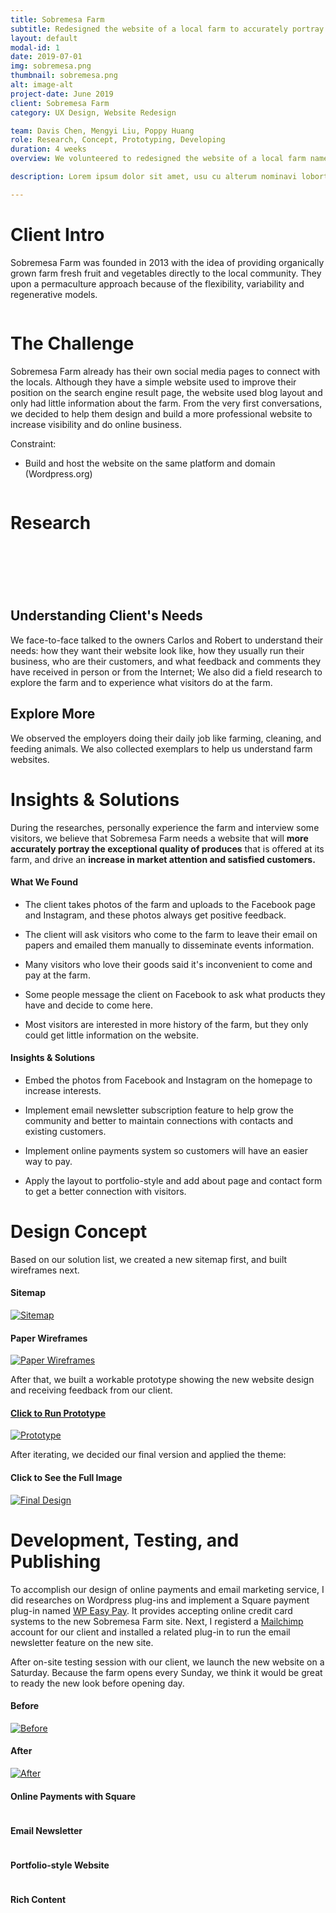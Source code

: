 ```yaml
---
title: Sobremesa Farm
subtitle: Redesigned the website of a local farm to accurately portray its exceptional product quality.
layout: default
modal-id: 1
date: 2019-07-01
img: sobremesa.png
thumbnail: sobremesa.png
alt: image-alt
project-date: June 2019
client: Sobremesa Farm
category: UX Design, Website Redesign

team: Davis Chen, Mengyi Liu, Poppy Huang
role: Research, Concept, Prototyping, Developing
duration: 4 weeks
overview: We volunteered to redesigned the website of a local farm named Sobremesa Farm. The new website introduces its history, culture, and products.<br>Besides restructuring the website, we also have implemented some features like newsletter subscriptions and Square online payment system.

description: Lorem ipsum dolor sit amet, usu cu alterum nominavi lobortis. At duo novum diceret. Tantas apeirian vix et, usu sanctus postulant inciderint ut, populo diceret necessitatibus in vim. Cu eum dicam feugiat noluisse.

---
```

<div class="row"> <!-- eternal structure: row col-xl-12 modal-body 1-->
<div class="col-xl-12"> <!-- eternal structure: row col-xl-12 modal-body 2-->
<div class="modal-body"> <!-- eternal structure: row col-xl-12 modal-body 3-->
    <!-- post content start-->
    <div class="container">
    <div class="row text-left text-general">
        <div class="col-lg-12">
        <h1 class="service-heading">Client Intro</h1>
        </div>
    </div>
    <div class="row text-left text-general">
        <div class="col-lg-9 col-sm-9">
            <p>Sobremesa Farm was founded in 2013 with the idea of providing organically grown farm fresh fruit and vegetables directly to the local community. They upon a permaculture approach because of the flexibility, variability and regenerative models.</p>
        </div>
        <div class="col-lg-3 col-sm-3">
            <span >
            <img class="img-responsive center-block" src="img/portfolio/sf-a/farm-logo.jpg" alt="">
            </span>
        </div>
    </div>
    <div class="row text-left text-general">
        <div class="col-lg-12">
        <h1 class="service-heading">The Challenge</h1>
        <p>Sobremesa Farm already has their own social media pages to connect with the locals. Although they have a simple website used to improve their position on the search engine result page, the website used blog layout and only had little information about the farm. From the very first conversations, we decided to help them design and build a more professional website to increase visibility and do online business.</p>
        <p class="large">Constraint:</p>
        <ul>
            <li>Build and host the website on the same platform and domain (Wordpress.org)</li>
        </ul>
        </div>
    </div>
    <div class="div-line"></div>
    <div class="row text-left text-general">
        <div class="col-lg-12">
            <span>
            <a href="img/portfolio/sf-a/Group 97.png" target="_blank"><img class="img-responsive center-block" src="img/portfolio/sf-a/Group 97.png" alt=""></a>
            </span>
        </div>
    </div>
    <div class="div-line"></div>
    </div> <!-- container -->
    <!-- post content end-->
</div> <!-- eternal structure: row col-xl-12 modal-body 4-->
</div> <!-- eternal structure: row col-xl-12 modal-body 5-->
</div>

<div class="row bg-light-gray"> <!-- eternal structure: row col-xl-12 modal-body 1 *edit bg color here*-->
<div class="col-xl-12"> <!-- eternal structure: row col-xl-12 modal-body 2-->
<div class="modal-body"> <!-- eternal structure: row col-xl-12 modal-body 3-->
    <!-- post content start-->
    <div class="container">
    <div class="row text-center text-general">
        <div class="col-lg-12">
            <h1 class="service-heading">Research</h1>
        </div>
    </div>
    <div class="div-line"></div>
    <div class="row text-left ">
        <div class="col-lg-6">
            <span >
            <picture>
                <source srcset="img/portfolio/sf-a/Group-98.webp" type="image/webp">
                <img class="img-responsive center-block" src="img/portfolio/sf-a/Group 98.png" alt="">
            </picture>
            </span>
        </div>
        <div class="col-lg-1"></div>
        <div class="col-lg-5" style="margin-top: 20%;">
            <h2 class="service-heading">Understanding Client's Needs</h2>
            <p>We face-to-face talked to the owners Carlos and Robert to understand their needs: how they want their website look like, how they usually run their business, who are their customers, and what feedback and comments they have received in person or from the Internet; We also did a field research to explore the farm and to experience what visitors do at the farm.</p>
            <div class="div-line"></div>
            <h2 class="service-heading">Explore More</h2>
            <p>We observed the employers doing their daily job like farming, cleaning, and feeding animals. We also collected exemplars to help us understand farm websites.</p>
        </div>
    </div>
    <div class="div-line"></div>
    </div> <!-- container -->
    <!-- post content end-->
</div> <!-- eternal structure: row col-xl-12 modal-body 4-->
</div> <!-- eternal structure: row col-xl-12 modal-body 5-->
</div>

<div class="row"> <!-- eternal structure: row col-xl-12 modal-body 1 *edit bg color here*-->
<div class="col-xl-12"> <!-- eternal structure: row col-xl-12 modal-body 2-->
<div class="modal-body"> <!-- eternal structure: row col-xl-12 modal-body 3-->
    <!-- post content start-->
    <div class="container">
    <div class="row text-left ">
        <div class="col-lg-12">
        <h1 class="service-heading">Insights & Solutions</h1>
            <p>During the researches, personally experience the farm and interview some visitors, we believe that Sobremesa Farm needs a website that will <strong>more accurately portray the exceptional quality of produces</strong> that is offered at its farm, and drive an <strong>increase in market attention and satisfied customers.</strong></p>
        </div>
    </div>
    <div class="row text-left ">
        <div class="col-lg-6">
            <h4 class="service-heading">
            <span class="fa-stack fa-1x">
            <i class="fa fa-circle fa-stack-2x insight-icon-1"></i>
            <i class="fa fa-search fa-stack-1x fa-inverse"></i>
            </span>
            What We Found
            </h4>
            <ul class="insight-list insight-color-1">
                <li><p >The client takes photos of the farm and uploads to the Facebook page and Instagram, and these photos always get positive feedback.</p></li>
                <li><p >The client will ask visitors who come to the farm to leave their email on papers and emailed them manually to disseminate events information.</p></li>
                <li><p >Many visitors who love their goods said it's inconvenient to come and pay at the farm.</p></li>
                <li><p >Some people message the client on Facebook to ask what products they have and decide to come here.</p></li>
                <li><p >Most visitors are interested in more history of the farm, but they only could get little information on the website.</p></li>
            </ul>
        </div>
        <div class="col-lg-6">
            <h4 class="service-heading">
            <span class="fa-stack fa-1x">
            <i class="fa fa-circle fa-stack-2x insight-icon-2"></i>
            <i class="fa fa-check fa-stack-1x fa-inverse"></i>
            </span>
            Insights & Solutions
            </h4>
            <ul class="insight-list insight-color-2">
                <li><p >Embed the photos from Facebook and Instagram on the homepage to increase interests.</p></li>
                <li><p >Implement email newsletter subscription feature to help grow the community and better to maintain connections with contacts and existing customers.</p></li>
                <li><p >Implement online payments system so customers will have an easier way to pay.</p></li>
                <li><p >Apply the layout to portfolio-style and add about page and contact form to get a better connection with visitors.</p></li>
            </ul>
        </div>
    </div>
    <div class="div-line"></div>
    </div> <!-- container -->
    <!-- post content end-->
</div> <!-- eternal structure: row col-xl-12 modal-body 4-->
</div> <!-- eternal structure: row col-xl-12 modal-body 5-->
</div>

<div class="row bg-light-gray"> <!-- eternal structure: row col-xl-12 modal-body 1 *edit bg color here*-->
<div class="col-xl-12"> <!-- eternal structure: row col-xl-12 modal-body 2-->
<div class="modal-body"> <!-- eternal structure: row col-xl-12 modal-body 3-->
    <!-- post content start-->
    <div class="container">
    <div class="row text-left">
        <div class="col-lg-12">
            <h1 class="service-heading">Design Concept</h1>
            <p class="large">Based on our solution list, we created a new sitemap first, and built wireframes next.</p>
        </div>
    </div>
    <div class="row text-left">
        <div class="col-lg-6">
            <span>
            <h4 class="service-heading">Sitemap</h4>
            <a href="img/portfolio/sf-a/sitemap-img.png" target="_blank"><img class="img-responsive center-block" src="img/portfolio/sf-a/sitemap-img.png" alt="Sitemap"></a>
            </span>
        </div>
        <div class="col-lg-6">
            <span>
            <h4 class="service-heading">Paper Wireframes</h4>
            <a href="img/portfolio/sf-a/paper-wireframes@2x.png" target="_blank">
            <img class="img-responsive center-block" src="img/portfolio/sf-a/paper-wireframes.png" alt="Paper Wireframes"></a>
            </span>
        </div>
    </div>
    <div class="div-line"></div>
    <div class="row text-left">
        <div class="col-lg-12">
            <p class="large">After that, we built a workable prototype showing the new website design and receiving feedback from our client.</p>
        </div>
    </div>
    <div class="row text-left text-general">
        <div class="col-lg-12">
            <span>
            <a href="https://xd.adobe.com/view/13cdc293-273c-461e-5d19-1c6136b0e6c8-65fc/?fullscreen" target="_blank">
            <h4 class="service-heading">Click to Run Prototype</h4>
            <img class="img-responsive center-block" src="img/portfolio/sf-a/SobremesaFarm-prototype-2.jpg" alt="Prototype"></a>
            </span>
        </div>
    </div>
    <div class="div-line"></div>
    <div class="row text-left">
        <div class="col-lg-12">
            <p class="large">After iterating, we decided our final version and applied the theme:</p>
        </div>
    </div> 
    <div class="row text-left">   
        <div class="col-lg-12">
            <span>
            <h4 class="service-heading">Click to See the Full Image</h4>
            <a href="img/portfolio/sf-a/final-design.jpg" target="_blank">
            <img class="img-responsive center-block" src="img/portfolio/sf-a/final-hero-image.png" alt="Final Design"></a>
            </span>
        </div>
    </div>
    <div class="div-line"></div>
    </div> <!-- container -->
    <!-- post content end-->
</div> <!-- eternal structure: row col-xl-12 modal-body 4-->
</div> <!-- eternal structure: row col-xl-12 modal-body 5-->
</div>

<div class="row"> <!-- eternal structure: row col-xl-12 modal-body 1 *edit bg color here*-->
<div class="col-xl-12"> <!-- eternal structure: row col-xl-12 modal-body 2-->
<div class="modal-body"> <!-- eternal structure: row col-xl-12 modal-body 3-->
    <!-- post content start-->
    <div class="container">
    <div class="row text-left">
        <div class="col-lg-12">
            <h1 class="service-heading">Development, Testing, and Publishing</h1>
            <p>To accomplish our design of online payments and email marketing service, I did researches on Wordpress plug-ins and implement a Square payment plug-in named <a href="https://wordpress.org/plugins/wp-easy-pay/" target="_blank">WP Easy Pay</a>. It provides accepting online credit card systems to the new Sobremesa Farm site. Next, I registerd a <a href="https://mailchimp.com" target="_blank">Mailchimp</a> account for our client and installed a related plug-in to run the email newsletter feature on the new site.</p>
            <p>After on-site testing session with our client, we launch the new website on a Saturday. Because the farm opens every Sunday, we think it would be great to ready the new look before opening day.</p>
        </div>
    </div>
    <div class="row text-left">
        <div class="col-lg-6">
            <span>
            <h4 class="service-heading">Before</h4>
            <a href="img/portfolio/sf-a/sf-before.png" target="_blank"><img class="img-responsive center-block" src="img/portfolio/sf-a/sf-before.png" alt="Before"></a>
            </span>
        </div>
        <div class="col-lg-6">
            <span>
            <h4 class="service-heading">After</h4>
            <a href="img/portfolio/sf-a/sf-after.png" target="_blank">
            <img class="img-responsive center-block" src="img/portfolio/sf-a/sf-after.png" alt="After"></a>
            </span>
        </div>
    </div>
    <div class="div-line"></div>
    <div class="row text-left text-general">
        <div class="col-lg-6">
            <span>
            <h4 class="service-heading">Online Payments with Square</h4>
            <img class="img-responsive center-block" src="img/portfolio/sf-a/Group 79.png" alt="">
            </span>
        </div>
        <div class="col-lg-6">
            <span>
            <h4 class="service-heading">Email Newsletter</h4>
            <img class="img-responsive center-block" src="img/portfolio/sf-a/email-img.png" alt="">
            </span>
        </div>
    </div>
    <div class="row text-left text-general">
        <div class="col-lg-6">
            <span>
            <h4 class="service-heading">Portfolio-style Website</h4>
            <img class="img-responsive center-block" src="img/portfolio/sf-a/Group 87.png" alt="">
            </span>
        </div>
        <div class="col-lg-6">
            <span>
            <h4 class="service-heading">Rich Content</h4>
            <img class="img-responsive center-block" src="img/portfolio/sf-a/content-img.png" alt="">
            </span>
        </div>
    </div>
    </div> <!-- container -->
    <!-- post content end-->
</div> <!-- eternal structure: row col-xl-12 modal-body 4-->
</div> <!-- eternal structure: row col-xl-12 modal-body 5-->
</div>